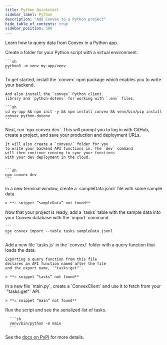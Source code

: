 ```yaml
---
title: Python Quickstart
sidebar_label: Python
description: "Add Convex to a Python project"
hide_table_of_contents: true
sidebar_position: 500
---
```





Learn how to query data from Convex in a Python app.

<StepByStep>
  <Step title="Create a Python script folder">
    Create a folder for your Python script
    with a virtual environment.

    ```sh
    python3 -m venv my-app/venv
    ```

  </Step>
  <Step title="Install the Convex client and server libraries">
    To get started, install the `convex` npm
    package which enables you to write your
    backend.

    And also install the `convex` Python client
    library and `python-dotenv` for working with `.env` files.

    ```sh
    cd my-app && npm init -y && npm install convex && venv/bin/pip install convex python-dotenv
    ```

  </Step>
  <Step title="Set up a Convex dev deployment">
    Next, run `npx convex dev`. This
    will prompt you to log in with GitHub,
    create a project, and save your production and deployment URLs.

    It will also create a `convex/` folder for you
    to write your backend API functions in. The `dev` command
    will then continue running to sync your functions
    with your dev deployment in the cloud.


    ```sh
    npx convex dev
    ```

  </Step>

  <Step title="Create sample data for your database">
    In a new terminal window, create a `sampleData.jsonl`
    file with some sample data.

    > **⚠ snippet “sampleData” not found**

  </Step>

  <Step title="Add the sample data to your database">
    Now that your project is ready, add a `tasks` table
    with the sample data into your Convex database with
    the `import` command.

    ```
    npx convex import --table tasks sampleData.jsonl
    ```

  </Step>

  <Step title="Expose a database query">
    Add a new file `tasks.js` in the `convex/` folder
    with a query function that loads the data.

    Exporting a query function from this file
    declares an API function named after the file
    and the export name, `"tasks:get"`.

    > **⚠ snippet “tasks” not found**

  </Step>

  <Step title="Create a script to load data from Convex">
    In a new file `main.py`, create a `ConvexClient` and use it
    to fetch from your `"tasks:get"` API.
    
    > **⚠ snippet “main” not found**

  </Step>

  <Step title="Run the script">
      Run the script 
      and see the serialized list of tasks.

      ```sh
      venv/bin/python -m main
      ```

  </Step>

</StepByStep>

See the [docs on PyPI](https://pypi.org/project/convex/) for more details.
